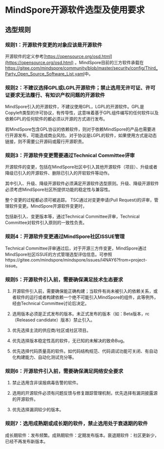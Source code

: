 # MindSpore开源软件选型及使用要求


## 选型规则

### 规则1：开源软件变更的对象应该是开源软件

开源软件的定义参考[https://opensource.org/osd.html](https://opensource.org/osd.html) 。MindSpore目前的三方软件承载在<https://gitee.com/mindspore/community/blob/master/security/config/Third_Party_Open_Source_Software_List.yaml>中。

### 规则2：不建议选择GPL或LGPL开源软件；禁止选用无许可证、许可证要求无法履行、有知识产权问题的开源软件

MindSpore引入的开源软件，不建议使用GPL，LGPL的开源软件。GPL是Copyleft类型的许可协议，有传导性，这意味着基于GPL组件编写的任何软件以及依赖GPL的任何软件的都必须以开源的方式进行发布。

若MindSpore包含GPL协议的依赖软件，则对于依赖MindSpore的产品也需要进行开源发布，可能造成商业风险。对于协议是LGPL的软件，如果使用方式是动态链接，则不需要公开源码或履行开源职责。

### 规则3：开源软件变更需要通过Technical Committee评审

开源软件的变更，包括在MindSpore社区中引入其他开源软件（项目）、升级或者降级已引入的开源软件、删除已引入的开软软件等动作。

其中引入、升级、降级开源软件必须满足开源软件选型原则。升级、降级开源软件必须考虑MindSpore社区所提供功能的稳定性与兼容性。

整个变更的过程都必须可被追踪。 TSC通过对变更申请(Pull Request)的评审，管理软件变更。MindSpore开源软件变更时，

包括新引入、变更版本等，通过Technical Committee评审，Technical Committee对软件引入原则的一致性负责。

### 规则4：开源软件变更通过MindSpore社区ISSUE管理

Technical Committee评审通过后，对于开源三方件变更，MindSpore通过MindSpore社区ISSUE的方式管理选型评估信息。可参照https://gitee.com/mindspore/mindspore/issues/I4NAY6?from=project-issue。

### 规则5：开源软件引入前，需要确保满足技术生态要求

1. 开源软件引入前，需要确保能正确构建；当软件有尚未被引入的依赖关系，或者软件的运行或者构建依赖一个绝不可能引入MindSpore的组件，此等例外，经由Technical Committee讨论后决定。

2. 选用版本必须是正式发布的版本。未正式发布的版本（如：Beta版本，rc（Released candidate）版本）禁止引入。

3. 优先选择主流的供应商/社区或社区项目。

4. 优先选择版本稳定性高的软件，无已知的未解决的致命Bug。

5. 优先选择代码质量高的软件。如代码结构规范、代码调试功能可关闭、有自动化构建能力、自动化测试充分等。

### 规则6：开源软件引入前，需要确保满足网络安全要求

1. 禁止选用含非误报病毒告警的软件。

2. 选用的开源软件必须有问题反馈与修复跟踪管理机制，优先选择有漏洞披露源的开源软件。

3. 优先选择漏洞较少的版本。

### 规则7：选用成熟期或成长期的软件，禁止选用处于衰退期的软件

成长期软件：发布频繁。成熟期软件：定期发布版本。衰退期软件：社区更新少，已经不再发布新版本。
